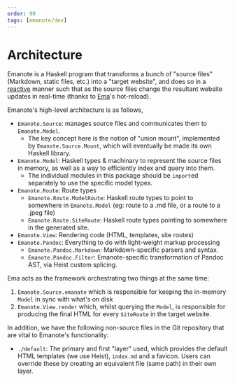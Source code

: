 ```yaml
---
order: 99
tags: [emanote/dev]
---
```


# Architecture

Emanote is a Haskell program that transforms a bunch of "source files" (Markdown, static files, etc.) into a "target website", and does so in a [reactive](https://en.wikipedia.org/wiki/Reactive_programming) manner such that as the source files change the resultant website updates in real-time (thanks to [Ema](https://ema.srid.ca/)'s hot-reload). 

Emanote's high-level architecture is as follows,

- `Emanote.Source`: manages source files and communicates them to `Emanote.Model`.
  - The key concept here is the notion of "union mount", implemented by `Emanote.Source.Mount`, which will eventually be made its own Haskell library.
- `Emanote.Model`: Haskell types & machinary to represent the source files in memory, as well as a way to efficiently index and query into them.
  - The individual modules in this package should be `import`ed separately to use the specific model types.
- `Emanote.Route`: Route types
  - `Emanote.Route.ModelRoute`: Haskell route types to point to somewhere in `Emanote.Model` (eg: route to a .md file, or a route to a .jpeg file)
  - `Emanote.Route.SiteRoute`: Haskell route types pointing to somewhere in the generated site.
- `Emanote.View`: Rendering code (HTML, templates, site routes)
- `Emanote.Pandoc`: Everything to do with light-weight markup processing
  - `Emanote.Pandoc.Markdown`: Markdown-specific parsers and syntax.
  - `Emanote.Pandoc.Filter`: Emanote-specific transformation of Pandoc AST, via Heist custom splicing.

Ema acts as the framework orchestrating two things at the same time: 

1. `Emanote.Source.emanate` which is responsible for keeping the in-memory `Model` in sync with what's on disk
1. `Emanote.View.render` which, whilst querying the `Model`, is responsible for producing the final HTML for every `SiteRoute` in the target website.

In addition, we have the following non-source files in the Git repository that are vital to Emanote's functionality:

- `./default`: The primary and first "layer" used, which provides the default HTML templates (we use Heist), `index.md` and a favicon. Users can override these by creating an equivalent file (same path) in their own layer.
